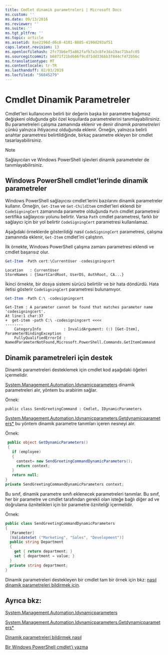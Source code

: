 ```yaml
---
title: Cmdlet dinamik parametreleri | Microsoft Docs
ms.custom: ''
ms.date: 09/13/2016
ms.reviewer: ''
ms.suite: ''
ms.tgt_pltfrm: ''
ms.topic: article
ms.assetid: 8ae2196d-d6c8-4101-8805-4190d293af51
caps.latest.revision: 13
ms.openlocfilehash: 2fc73b6ef5a862fafb7a3c8fe3da19ac71bafc05
ms.sourcegitcommit: b6871f21bd666f9cd71dd336bb3f844cf472b56c
ms.translationtype: MT
ms.contentlocale: tr-TR
ms.lasthandoff: 02/03/2019
ms.locfileid: "56845279"
---
```

# <a name="cmdlet-dynamic-parameters"></a>Cmdlet Dinamik Parametreler

Cmdlet'leri kullanıcının belirli bir değerin başka bir parametre bağımsız değişkeni olduğunda gibi özel koşullarda parametrelerini tanımlayabilirsiniz. Bu parametreleri çalışma zamanında eklenir ve denir *dinamik parametreleri* çünkü yalnızca ihtiyacınız olduğunda eklenir. Örneğin, yalnızca belirli anahtar parametresi belirtildiğinde, birkaç parametre ekleyen bir cmdlet tasarlayabilirsiniz.

> [!NOTE]
> Sağlayıcıları ve Windows PowerShell işlevleri dinamik parametreler de tanımlayabilirsiniz.

## <a name="dynamic-parameters-in-windows-powershell-cmdlets"></a>Windows PowerShell cmdlet'lerinde dinamik parametreler

Windows PowerShell sağlayıcısı cmdlet'lerini bazılarını dinamik parametreler kullanır. Örneğin, `Get-Item` ve `Get-ChildItem` cmdlet'leri eklendi bir `CodeSigningCert` zamanında parametre olduğunda `Path` cmdlet parametresi sertifika sağlayıcısı yolunu belirtir. Varsa `Path` cmdlet parametresi, farklı bir sağlayıcı için bir yol belirtir `CodeSigningCert` parametresi kullanılamaz.

Aşağıdaki örneklerde gösterildiği nasıl `CodeSigningCert` parametresi, çalışma zamanında eklenir, `Get-Item` cmdlet'ini çalıştırın.

İlk örnekte, Windows PowerShell çalışma zamanı parametresi eklendi ve cmdlet başarısız olur.

```powershell
Get-Item -Path cert:\CurrentUser -codesigningcert
```

```output
Location   : CurrentUser
StoreNames : {SmartCardRoot, UserDS, AuthRoot, CA...}
```

İkinci örnekte, bir dosya sistemi sürücü belirtilir ve bir hata döndürdü. Hata iletisi gösterir `CodeSigningCert` parametresi bulunamıyor.

```powershell
Get-Item -Path C:\ -codesigningcert
```

```output
Get-Item : A parameter cannot be found that matches parameter name 'codesigningcert'.
At line:1 char:37
+  get-item -path C:\ -codesigningcert <<<<
--------
    CategoryInfo          : InvalidArgument: (:) [Get-Item], ParameterBindingException
    FullyQualifiedErrorId : NamedParameterNotFound,Microsoft.PowerShell.Commands.GetItemCommand
```

## <a name="support-for-dynamic-parameters"></a>Dinamik parametreleri için destek

Dinamik parametreleri desteklemek için cmdlet kod aşağıdaki öğeleri içermelidir.

[System.Management.Automation.Idynamicparameters](/dotnet/api/System.Management.Automation.IDynamicParameters) dinamik parametreleri alır, yöntem bu arabirim sağlar.

Örnek:

`public class SendGreetingCommand : Cmdlet, IDynamicParameters`

[System.Management.Automation.Idynamicparameters.Getdynamicparameters*](/dotnet/api/System.Management.Automation.IDynamicParameters.GetDynamicParameters) bu yöntem dinamik parametre tanımları içeren nesneyi alır.

Örnek:

```csharp
 public object GetDynamicParameters()
 {
   if (employee)
   {
     context= new SendGreetingCommandDynamicParameters();
     return context;
   }
   return null;
}
private SendGreetingCommandDynamicParameters context;
```

Bu sınıf, dinamik parametre sınıfı eklenecek parametreleri tanımlar. Bu sınıf, her bir parametre ve cmdlet tarafından gerekli olan isteğe bağlı diğer ad ve doğrulama öznitelikleri için bir parametre özniteliği içermelidir.

Örnek:

```csharp
public class SendGreetingCommandDynamicParameters
{
  [Parameter]
  [ValidateSet ("Marketing", "Sales", "Development")]
  public string Department
  {
    get { return department; }
    set { department = value; }
  }
  private string department;
}
```

Dinamik parametreleri destekleyen bir cmdlet tam bir örnek için bkz: [nasıl dinamik parametreleri bildirmek için](./how-to-declare-dynamic-parameters.md).

## <a name="see-also"></a>Ayrıca bkz:

[System.Management.Automation.Idynamicparameters](/dotnet/api/System.Management.Automation.IDynamicParameters)

[System.Management.Automation.Idynamicparameters.Getdynamicparameters*](/dotnet/api/System.Management.Automation.IDynamicParameters.GetDynamicParameters)

[Dinamik parametreleri bildirmek nasıl](./how-to-declare-dynamic-parameters.md)

[Bir Windows PowerShell cmdlet'i yazma](./writing-a-windows-powershell-cmdlet.md)
